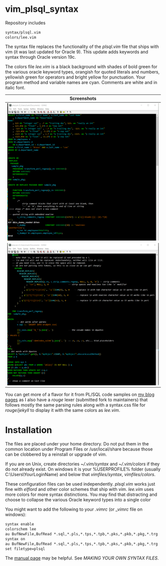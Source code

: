 # vim_plsql_syntax

Repository includes

    syntax/plsql.vim
    colors/lee.vim

The syntax file replaces the functionality of the *plsql.vim* file that ships with vim (it was last updated
for Oracle 9). This update adds keywords and syntax through Oracle version 19c.

The colors file *lee.vim* is a black background with shades of bold green for the various oracle keyword types, orangish
for quoted literals and numbers, yellowish green for operators and bright yellow for punctuation. Your program method
and variable names are cyan. Comments are white and in italic font.

| Screenshots |
|:--:|
| ![screenshot1.gif](images/screenshot1.gif) |
| ![screenshot2.gif](images/screenshot2.gif) |

You can get more of a flavor for it from PL/SQL code samples on [my blog pages](https://lee-lindley.github.io/)
as I also have a *rouge* lexer (submitted fork to maintainers)
that follows mostly the same parsing rules along with a syntax.css
file for *rouge*/*jekyll* to display it with the same colors as *lee.vim*.

# Installation

The files are placed under your home directory. Do not put them in the common location under Program Files or /usr/local/share
because those can be clobbered by a reinstall or upgrade of vim.

If you are on Unix, create directories *~/.vim/syntax* and *~/.vim/colors* if they do not already exist. On windows it is your
%USERPROFILE% folder (usually C:\Users\YourLoginName) and below that *vimfiles/syntax*, *vimfiles/colors*.

These configuration files can be used independently. *plsql.vim* works just fine with *elflord* and other
color schemes that ship with vim. *lee.vim* uses more colors for more syntax distinctions. You may find that distracting
and choose to collapse the various Oracle keyword types into a single color

You might want to add the following to your *.vimrc* (or *_vimrc* file on windows):

```vim
syntax enable
colorschem lee
au BufNewFile,BufRead *.sql,*.pls,*.tps,*.tpb,*.pks,*.pkb,*.pkg,*.trg syntax on
au BufNewFile,BufRead *.sql,*.pls,*.tps,*.tpb,*.pks,*.pkb,*.pkg,*.trg set filetype=plsql
```

The [manual page](https://vimhelp.org/syntax.txt.html#%3Asyn-files) may be helpful. See
*MAKING YOUR OWN SYNTAX FILES*.

